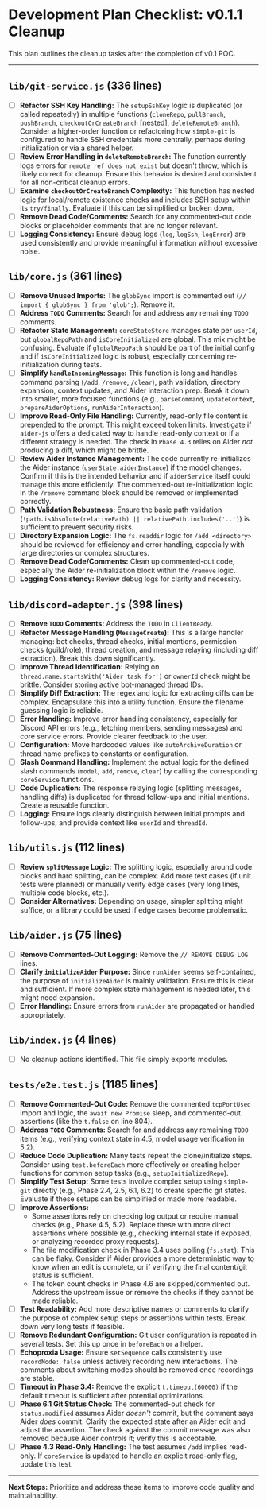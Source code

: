 # Development Plan Checklist: v0.1.1 Cleanup

This plan outlines the cleanup tasks after the completion of v0.1 POC.

---

## `lib/git-service.js` (336 lines)

*   [ ] **Refactor SSH Key Handling:** The `setupSshKey` logic is duplicated (or called repeatedly) in multiple functions (`cloneRepo`, `pullBranch`, `pushBranch`, `checkoutOrCreateBranch` [nested], `deleteRemoteBranch`). Consider a higher-order function or refactoring how `simple-git` is configured to handle SSH credentials more centrally, perhaps during initialization or via a shared helper.
*   [ ] **Review Error Handling in `deleteRemoteBranch`:** The function currently logs errors for `remote ref does not exist` but doesn't throw, which is likely correct for cleanup. Ensure this behavior is desired and consistent for all non-critical cleanup errors.
*   [ ] **Examine `checkoutOrCreateBranch` Complexity:** This function has nested logic for local/remote existence checks and includes SSH setup within its `try/finally`. Evaluate if this can be simplified or broken down.
*   [ ] **Remove Dead Code/Comments:** Search for any commented-out code blocks or placeholder comments that are no longer relevant.
*   [ ] **Logging Consistency:** Ensure debug logs (`log`, `logSsh`, `logError`) are used consistently and provide meaningful information without excessive noise.

## `lib/core.js` (361 lines)

*   [ ] **Remove Unused Imports:** The `globSync` import is commented out (`// import { globSync } from 'glob';`). Remove it.
*   [ ] **Address `TODO` Comments:** Search for and address any remaining `TODO` comments.
*   [ ] **Refactor State Management:** `coreStateStore` manages state per `userId`, but `globalRepoPath` and `isCoreInitialized` are global. This mix might be confusing. Evaluate if `globalRepoPath` should be part of the initial config and if `isCoreInitialized` logic is robust, especially concerning re-initialization during tests.
*   [ ] **Simplify `handleIncomingMessage`:** This function is long and handles command parsing (`/add`, `/remove`, `/clear`), path validation, directory expansion, context updates, and Aider interaction prep. Break it down into smaller, more focused functions (e.g., `parseCommand`, `updateContext`, `prepareAiderOptions`, `runAiderInteraction`).
*   [ ] **Improve Read-Only File Handling:** Currently, read-only file content is prepended to the prompt. This might exceed token limits. Investigate if `aider-js` offers a dedicated way to handle read-only context or if a different strategy is needed. The check in `Phase 4.3` relies on Aider *not* producing a diff, which might be brittle.
*   [ ] **Review Aider Instance Management:** The code currently re-initializes the Aider instance (`userState.aiderInstance`) if the model changes. Confirm if this is the intended behavior and if `aiderService` itself could manage this more efficiently. The commented-out re-initialization logic in the `/remove` command block should be removed or implemented correctly.
*   [ ] **Path Validation Robustness:** Ensure the basic path validation (`!path.isAbsolute(relativePath) || relativePath.includes('..')`) is sufficient to prevent security risks.
*   [ ] **Directory Expansion Logic:** The `fs.readdir` logic for `/add <directory>` should be reviewed for efficiency and error handling, especially with large directories or complex structures.
*   [ ] **Remove Dead Code/Comments:** Clean up commented-out code, especially the Aider re-initialization block within the `/remove` logic.
*   [ ] **Logging Consistency:** Review debug logs for clarity and necessity.

## `lib/discord-adapter.js` (398 lines)

*   [ ] **Remove `TODO` Comments:** Address the `TODO` in `ClientReady`.
*   [ ] **Refactor Message Handling (`MessageCreate`):** This is a large handler managing: bot checks, thread checks, initial mentions, permission checks (guild/role), thread creation, and message relaying (including diff extraction). Break this down significantly.
*   [ ] **Improve Thread Identification:** Relying on `thread.name.startsWith('Aider task for')` or `ownerId` check might be brittle. Consider storing active bot-managed thread IDs.
*   [ ] **Simplify Diff Extraction:** The regex and logic for extracting diffs can be complex. Encapsulate this into a utility function. Ensure the filename guessing logic is reliable.
*   [ ] **Error Handling:** Improve error handling consistency, especially for Discord API errors (e.g., fetching members, sending messages) and core service errors. Provide clearer feedback to the user.
*   [ ] **Configuration:** Move hardcoded values like `autoArchiveDuration` or thread name prefixes to constants or configuration.
*   [ ] **Slash Command Handling:** Implement the actual logic for the defined slash commands (`model`, `add`, `remove`, `clear`) by calling the corresponding `coreService` functions.
*   [ ] **Code Duplication:** The response relaying logic (splitting messages, handling diffs) is duplicated for thread follow-ups and initial mentions. Create a reusable function.
*   [ ] **Logging:** Ensure logs clearly distinguish between initial prompts and follow-ups, and provide context like `userId` and `threadId`.

## `lib/utils.js` (112 lines)

*   [ ] **Review `splitMessage` Logic:** The splitting logic, especially around code blocks and hard splitting, can be complex. Add more test cases (if unit tests were planned) or manually verify edge cases (very long lines, multiple code blocks, etc.).
*   [ ] **Consider Alternatives:** Depending on usage, simpler splitting might suffice, or a library could be used if edge cases become problematic.

## `lib/aider.js` (75 lines)

*   [ ] **Remove Commented-Out Logging:** Remove the `// REMOVE DEBUG LOG` lines.
*   [ ] **Clarify `initializeAider` Purpose:** Since `runAider` seems self-contained, the purpose of `initializeAider` is mainly validation. Ensure this is clear and sufficient. If more complex state management is needed later, this might need expansion.
*   [ ] **Error Handling:** Ensure errors from `runAider` are propagated or handled appropriately.

## `lib/index.js` (4 lines)

*   [ ] No cleanup actions identified. This file simply exports modules.

## `tests/e2e.test.js` (1185 lines)

*   [ ] **Remove Commented-Out Code:** Remove the commented `tcpPortUsed` import and logic, the `await new Promise` sleep, and commented-out assertions (like the `t.false` on line 804).
*   [ ] **Address `TODO` Comments:** Search for and address any remaining `TODO` items (e.g., verifying context state in 4.5, model usage verification in 5.2).
*   [ ] **Reduce Code Duplication:** Many tests repeat the clone/initialize steps. Consider using `test.beforeEach` more effectively or creating helper functions for common setup tasks (e.g., `setupInitializedRepo`).
*   [ ] **Simplify Test Setup:** Some tests involve complex setup using `simple-git` directly (e.g., Phase 2.4, 2.5, 6.1, 6.2) to create specific git states. Evaluate if these setups can be simplified or made more readable.
*   [ ] **Improve Assertions:**
    *   Some assertions rely on checking log output or require manual checks (e.g., Phase 4.5, 5.2). Replace these with more direct assertions where possible (e.g., checking internal state if exposed, or analyzing recorded proxy requests).
    *   The file modification check in Phase 3.4 uses polling (`fs.stat`). This can be flaky. Consider if Aider provides a more deterministic way to know when an edit is complete, or if verifying the final content/git status is sufficient.
    *   The token count checks in Phase 4.6 are skipped/commented out. Address the upstream issue or remove the checks if they cannot be made reliable.
*   [ ] **Test Readability:** Add more descriptive names or comments to clarify the purpose of complex setup steps or assertions within tests. Break down very long tests if feasible.
*   [ ] **Remove Redundant Configuration:** Git user configuration is repeated in several tests. Set this up once in `beforeEach` or a helper.
*   [ ] **Echoproxia Usage:** Ensure `setSequence` calls consistently use `recordMode: false` unless actively recording new interactions. The comments about switching modes should be removed once recordings are stable.
*   [ ] **Timeout in Phase 3.4:** Remove the explicit `t.timeout(60000)` if the default timeout is sufficient after potential optimizations.
*   [ ] **Phase 6.1 Git Status Check:** The commented-out check for `status.modified` assumes Aider *doesn't* commit, but the comment says Aider *does* commit. Clarify the expected state after an Aider edit and adjust the assertion. The check against the commit message was also removed because Aider controls it; verify this is acceptable.
*   [ ] **Phase 4.3 Read-Only Handling:** The test assumes `/add` implies read-only. If `coreService` is updated to handle an explicit read-only flag, update this test.

---

**Next Steps:** Prioritize and address these items to improve code quality and maintainability. 